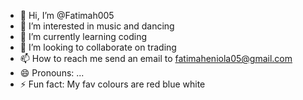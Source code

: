 - 👋 Hi, I’m @Fatimah005
- 👀 I’m interested in music and dancing 
- 🌱 I’m currently learning coding
- 💞️ I’m looking to collaborate on trading
- 📫 How to reach me send an email to fatimaheniola05@gmail.com 
- 😄 Pronouns: ...
- ⚡ Fun fact: My fav colours are red blue white 

<!---
Fatimah005/Fatimah005 is a ✨ special ✨ repository because its `README.md` (this file) appears on your GitHub profile.
You can click the Preview link to take a look at your changes.
--->
